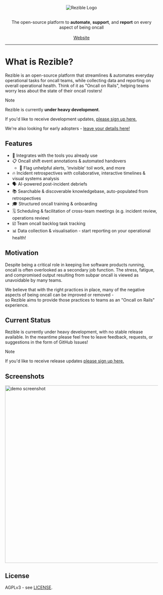 <div align="center">
    <img alt="Rezible Logo" src="https://github.com/user-attachments/assets/9f932912-b194-44cd-bf78-204c73d8cdba" />
    <p>
        <br />
        The open-source platform to <strong>automate</strong>, <strong>support</strong>, and <strong>report</strong> on every aspect of being oncall
        <br /><br />
        <a href="https://rezible.com">Website</a>
    </p>
</div>

---

# What is Rezible?
Rezible is an open-source platform that streamlines & automates everyday operational tasks for oncall teams, 
while collecting data and reporting on overall operational health. Think of it as "Oncall on Rails", helping
teams worry less about the state of their oncall rosters!

> [!NOTE]  
> Rezible is currently **under heavy development**.
> 
> If you'd like to receive development updates, [please sign up here.](https://tally.so/r/wLJ5ll)
> 
> We're also looking for early adopters - [leave your details here!](https://tally.so/r/wzrWkk)

## Features
- 🔗 Integrates with the tools you already use
- 📋 Oncall shift event annotations & automated handovers
  - 🔎 Flag unhelpful alerts, 'invisible' toil work, and more
- 🔥 Incident retrospectives with collaborative, interactive timelines & visual systems analysis
- 🗣️ AI-powered post-incident debriefs
- 📚 Searchable & discoverable knowledgebase, auto-populated from retrospectives
- 🎓 Structured oncall training & onboarding
- 🗓️ Scheduling & facilitation of cross-team meetings (e.g. incident review, operations review)
- ☑️ Team oncall backlog task tracking
- 📊 Data collection & visualisation - start reporting on your operational health!

## Motivation
Despite being a critical role in keeping live software products running, oncall is often overlooked as a 
secondary job function. The stress, fatigue, and compromised output resulting from subpar oncall 
is viewed as unavoidable by many teams.

We believe that with the right practices in place, many of the negative aspects of being oncall can be improved or removed -  
so Rezible aims to provide those practices to teams as an "Oncall on Rails" experience.

## Current Status
Rezible is currently under heavy development, with no stable release available.
In the meantime please feel free to leave feedback, requests, or suggestions in the form of GitHub Issues!

> [!NOTE]  
> If you'd like to receive release updates [please sign up here.](https://tally.so/r/wLJ5ll)

## Screenshots
<img width="585" alt="demo screenshot" src="https://github.com/user-attachments/assets/b2e98a10-a3bc-41f5-b234-2836adb3cead">


## License
AGPLv3 - see [LICENSE](/LICENSE).
